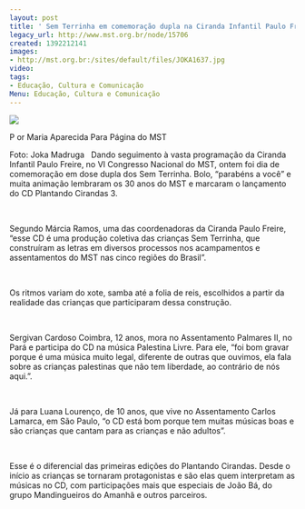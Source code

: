 ```yaml
---
layout: post
title: ' Sem Terrinha em comemoração dupla na Ciranda Infantil Paulo Freire'
legacy_url: http://www.mst.org.br/node/15706
created: 1392212141
images:
- http://mst.org.br:/sites/default/files/JOKA1637.jpg
video: 
tags:
- Educação, Cultura e Comunicação
Menu: Educação, Cultura e Comunicação
---
```



![](/sites/default/files/JOKA1637.jpg) 

P
or Maria Aparecida
Para Página do MST 

Foto: Joka Madruga
 
Dando seguimento à vasta programação da Ciranda Infantil Paulo Freire, no VI Congresso Nacional do MST, ontem foi dia de comemoração em dose dupla dos Sem Terrinha. Bolo, “parabéns a você” e muita animação lembraram os 30 anos do MST e marcaram o lançamento do CD Plantando Cirandas 3. 

  

Segundo Márcia Ramos, uma das coordenadoras da Ciranda Paulo Freire, “esse CD é uma produção coletiva das crianças Sem Terrinha, que construíram as letras em diversos processos nos acampamentos e assentamentos do MST nas cinco regiões do Brasil”. 

  

Os ritmos variam do xote, samba até a folia de reis, escolhidos a partir da realidade das crianças que participaram dessa construção. 

  

Sergivan Cardoso Coimbra, 12 anos, mora no Assentamento Palmares II, no Pará e participa do CD na música Palestina Livre. Para ele, “foi bom gravar porque é uma música muito legal, diferente de outras que ouvimos, ela fala sobre as crianças palestinas que não tem liberdade, ao contrário de nós aqui.”. 

  

Já para Luana Lourenço, de 10 anos, que vive no Assentamento Carlos Lamarca, em São Paulo, “o CD está bom porque tem muitas músicas boas e são crianças que cantam para as crianças e não adultos”. 

  

Esse é o diferencial das primeiras edições do Plantando Cirandas. Desde o início as crianças se tornaram protagonistas e são elas quem interpretam as músicas no CD, com participações mais que especiais de João Bá, do grupo Mandingueiros do Amanhã e outros parceiros.
